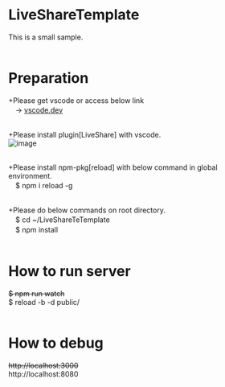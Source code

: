 # LiveShareTemplate
This is a small sample.<br>
<br>

# Preparation
+Please get vscode or access below link<br>
　-> <a href="https://vscode.dev" taret="_blank">vscode.dev</a><br>
<br>
 
+Please install plugin[LiveShare] with vscode.<br>
![image](https://github.com/gain5151/LiveShareTemplate/assets/148036831/d9fc2059-5fb6-43a4-bb44-171d44878344)<br>
<br>

+Please install npm-pkg[reload] with below command in global environment.<br>
　$ npm i reload -g<br>
<br>

+Please do below commands on root directory.<br>
　$ cd ~/LiveShareTeTemplate<br>
　$ npm install<br>
<br>

# How to run server
~~$ npm run watch~~ <br>
$ reload -b -d public/<br>
<br>

# How to debug
~~http://localhost:3000~~ <br>
http://localhost:8080<br>
<br>

